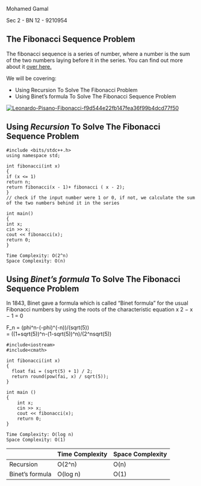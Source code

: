 
Mohamed Gamal

Sec 2 - BN 12 - 9210954
 

## **The Fibonacci Sequence Problem**
The fibonacci sequence is a series of number, where a number is the sum of the two numbers laying before it in the series.
You can find out more about it [over here.](https://www.omnicalculator.com/math/fibonacci#what-is-the-fibonacci-sequence)

We will be covering:
 

 - Using Recursion To Solve The Fibonacci Problem
 - Using Binet’s formula To Solve The Fibonacci Sequence Problem

 <a href="https://ibb.co/fk5jq44"><img src="https://i.ibb.co/fk5jq44/Leonardo-Pisano-Fibonacci-f9d544e22fb147fea36f99b4dcd77f50.jpg" alt="Leonardo-Pisano-Fibonacci-f9d544e22fb147fea36f99b4dcd77f50" border="0"></a>

## Using *Recursion* To Solve The Fibonacci Sequence Problem

    #include <bits/stdc++.h>
    using namespace std;
    
    int fibonacci(int x)
    {
    if (x <= 1)
    return n;
    return fibonacci(x - 1)+ fibonacci ( x - 2);
    }
    // check if the input number were 1 or 0, if not, we calculate the sum of the two numbers behind it in the series
          
    int main()
    {
    int x;
    cin >> x;
    cout << fibonacci(x);
    return 0;
    }
    

```
Time Complexity: O(2^n)
Space Complexity: O(n)
```

## Using *Binet’s formula* To Solve The Fibonacci Sequence Problem
In 1843, Binet gave a formula which is called “Binet formula” for the usual Fibonacci numbers by using the roots of the characteristic equation x 2 − x − 1 = 0


F_n	=	(phi^n-(-phi)^(-n))/(sqrt(5))	
	=	((1+sqrt(5))^n-(1-sqrt(5))^n)/(2^nsqrt(5))	
	

```
#include<iostream>
#include<cmath>

int fibonacci(int x) 
{
  float fai = (sqrt(5) + 1) / 2;
  return round(pow(fai, x) / sqrt(5));
}
 
int main ()
{
    int x;
    cin >> x; 
    cout << fibonacci(x); 
    return 0;
}

```

```
Time Complexity: O(log n) 
Space Complexity: O(1) 
```


|                |Time Complexity                          |Space Complexity                         |
|----------------|-------------------------------|-----------------------------|
|Recursion| O(2^n)            |O(n)            |
|Binet’s formula          |O(log n)            |O(1)            |

